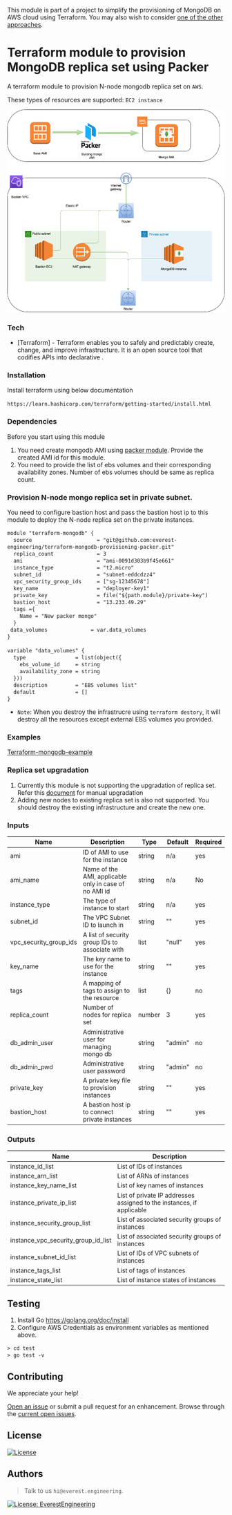 This module is part of a project to simplify the provisioning of MongoDB on AWS cloud using Terraform. You may also wish to consider [one of the other approaches](https://github.com/everest-engineering/terraform-mongodb-provisioning).

# Terraform module to provision MongoDB replica set using Packer

A terraform module to provision N-node mongodb replica set on `AWS`.

These types of resources are supported:
`EC2 instance`

![MongoDB on Packer EC2 Instances](images/Mongo-Packer.png)

### Tech

- [Terraform] - Terraform enables you to safely and predictably create, change, and improve infrastructure. It is an open source tool that codifies APIs into declarative .

### Installation

Install terraform using below documentation

`https://learn.hashicorp.com/terraform/getting-started/install.html`

### Dependencies

Before you start using this module
1. You need create mongodb AMI using [packer module](https://github.com/everest-engineering/terraform-mongodb-provisioning-packer/tree/master/packer). Provide the created AMI id for this module.
2. You need to provide the list of ebs volumes and their corresponding availability zones. Number of ebs volumes should be same as replica count.

### Provision N-node mongo replica set in private subnet.

You need to configure bastion host and pass the bastion host ip to this module to deploy the N-node replica set on the private instances.

```hcl-terraform
module "terraform-mongodb" {
  source                     = "git@github.com:everest-engineering/terraform-mongodb-provisioning-packer.git"
  replica_count              = 3
  ami                        = "ami-0091d303b9f45e661"
  instance_type              = "t2.micro"
  subnet_id                  = "subnet-eddcdzz4"
  vpc_security_group_ids     = ["sg-12345678"]
  key_name                   = "deployer-key1"
  private_key                = file("${path.module}/private-key")
  bastion_host               = "13.233.49.29"
  tags ={
    Name = "New packer mongo"
  }
 data_volumes              = var.data_volumes
}

variable "data_volumes" {
  type                = list(object({
    ebs_volume_id     = string
    availability_zone = string
  }))
  description         = "EBS volumes list"
  default             = []
}
```
* `Note`: When you destroy the infrastrucre using `terraform destory`, it will destroy all the resources except external EBS volumes you provided.

### Examples

[Terraform-mongodb-example](examples)


### Replica set upgradation

1. Currently this module is not supporting the upgradation of replica set. Refer this [document](https://docs.mongodb.com/manual/release-notes/4.0-upgrade-replica-set/) for manual upgradation
2. Adding new nodes to existing replica set is also not supported. You should destroy the existing infrastructure and create the new one.


### Inputs

| Name                        | Description                                             | Type   | Default      | Required |
| --------------------------- | ------------------------------------------------------- | ------ | ------------ | -------- |
| ami                         | ID of AMI to use for the instance                       | string | n/a          | yes      |
| ami_name                    | Name of the AMI, applicable only in case of no AMI id   | string | n/a          | No       |
| instance_type               | The type of instance to start                           | string | n/a          | yes      |
| subnet_id                   | The VPC Subnet ID to launch in                          | string | ""           | yes      |
| vpc_security_group_ids      | A list of security group IDs to associate with          | list   | "null"       | yes      |
| key_name                    | The key name to use for the instance                    | string | ""           | yes      |
| tags                        | A mapping of tags to assign to the resource             | list   | {}           | no       |
| replica_count               | Number of nodes for replica set                         | number | 3            | yes      |
| db_admin_user               | Administrative user for managing mongo db               | string | "admin"      | no       |
| db_admin_pwd                | Administrative user password                            | string | "admin"      | no       |
| private_key                 | A private key file to provision instances               | string | ""           | yes      |
| bastion_host                | A bastion host ip to connect private instances          | string | ""           | yes      |

### Outputs

| Name                                 | Description                                                           |
| ------------------------------------ | --------------------------------------------------------------------  |
| instance_id_list                     | List of IDs of instances                                              |
| instance_arn_list                    | List of ARNs of instances                                             |
| instance_key_name_list               | List of key names of instances                                        |
| instance_private_ip_list             | List of private IP addresses assigned to the instances, if applicable |
| instance_security_group_list         | List of associated security groups of instances                       |
| instance_vpc_security_group_id_list  | List of associated security groups of instances                       |
| instance_subnet_id_list              | List of IDs of VPC subnets of instances                               |
| instance_tags_list                   | List of tags of instances                                             |
| instance_state_list                  | List of instance states of instances                                  |



## Testing

1. Install Go https://golang.org/doc/install
2. Configure AWS Credentials as environment variables as mentioned above.

```shell script
> cd test
> go test -v
```

## Contributing

We appreciate your help!

[Open an issue](https://github.com/everest-engineering/terraform-mongodb-provisioning-packer/issues/new) or submit a pull request for an enhancement.
Browse through the
[current open issues](https://github.com/everest-engineering/terraform-mongodb-provisioning-packer/issues).

## License

[![License](https://img.shields.io/badge/License-Apache%202.0-blue.svg)](https://opensource.org/licenses/Apache-2.0)

## Authors

> Talk to us `hi@everest.engineering`.

[![License: EverestEngineering](https://img.shields.io/badge/Copyright%20%C2%A9-EVERESTENGINEERING-blue)](https://everest.engineering)
